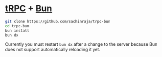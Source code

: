 # [tRPC](https://trpc.io/) + [Bun](https://bun.sh/)

```sh
git clone https://github.com/sachinraja/trpc-bun
cd trpc-bun
bun install
bun dx
```

Currently you must restart `bun dx` after a change to the server because Bun does not support automatically reloading it yet.
